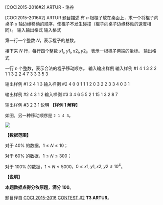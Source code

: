 



[COCI2015-2016#2] ARTUR - 洛谷














[COCI2015-2016#2] ARTUR
题目描述
有 $n$ 根棍子放在桌面上，求一个将棍子向桌子 $x$ 轴边缘移动的顺序，使棍子不发生碰撞（棍子向桌子边缘移动的速度相同）。
输入输出格式
输入格式

第一行一个整数 $N$，表示棍子的总数。

接下来 $N$ 行，每行四个整数 $x1_i,y1_i,x2_i,y2_i$，表示一根棍子两端的坐标。
输出格式

一行 $n$ 个整数，表示合法的棍子移动顺序。
输入输出样例
输入样例 #1
4
1 3 2 2
1 1 3 2
2 4 7 3
3 3 5 3

输出样例 #1
2 4 1 3
输入样例 #2
4
0 0 1 1
1 2 0 3
2 2 3 3
4 0 3 1

输出样例 #2
4 3 1 2
输入样例 #3
3
4 6 5 5
2 1 15 1
3 2 8 7

输出样例 #3
2 3 1
说明
**【样例 1 解释】**

如图，另一种移动顺序是 `2 1 4 3`。

![](https://cdn.luogu.com.cn/upload/image_hosting/6yeaxhnb.png)

**【数据范围】**

对于 $40\%$ 的数据，$1\le N\le 10$；

对于 $60\%$ 的数据，$1\le N\le 300$；

对于 $100\%$ 的数据，$1\le N\le 5000$，$0\le x1,y1,x2,y2\le 10^4$。

**【说明】**

**本题数据点得分依原题，满分 100**。

题目译自 [COCI 2015-2016](https://hsin.hr/coci/archive/2015_2016/) [CONTEST #2](https://hsin.hr/coci/archive/2015_2016/contest2_tasks.pdf) **T3 ARTUR**。






